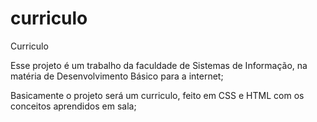 # curriculo
 Curriculo

Esse projeto é um trabalho da faculdade de Sistemas de Informação, na matéria de Desenvolvimento Básico para a internet;

Basicamente o projeto será um curriculo, feito em CSS e HTML com os conceitos aprendidos em sala;